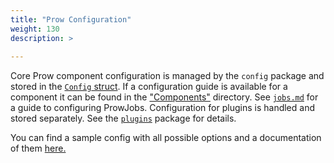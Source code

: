 ```yaml
---
title: "Prow Configuration"
weight: 130
description: >
  
---
```


Core Prow component configuration is managed by the `config` package and stored in the [`Config` struct](https://godoc.org/sigs.k8s.io/prow/pkg/config#Config). If a configuration guide is available for a component it can be found in the ["Components"](/docs/components/) directory. See [`jobs.md`](/docs/jobs/) for a guide to configuring ProwJobs.
Configuration for plugins is handled and stored separately. See the [`plugins`](/docs/components/plugins/) package for details.

You can find a sample config with all possible options and a documentation of them [here.](https://github.com/kubernetes-sigs/prow/tree/main/pkg/config/prow-config-documented.yaml)
